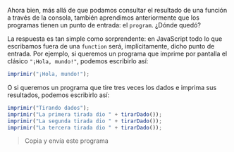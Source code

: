 Ahora bien, más allá de que podamos consultar el resultado de una función a través de la consola, también aprendimos anteriormente que los programas tienen un punto de entrada: el `program`. ¿Dónde quedó?

La respuesta es tan simple como sorprendente: en JavaScript todo lo que escribamos fuera de una `function` será, implícitamente, dicho punto de entrada. Por ejemplo, si queremos un programa que imprime por pantalla el clásico `"¡Hola, mundo!"`, podemos escribirlo así:

```javascript
imprimir("¡Hola, mundo!");
```

O si queremos un programa que tire tres veces los dados e imprima sus resultados, podemos escribirlo así:

```javascript
imprimir("Tirando dados");
imprimir("La primera tirada dio " + tirarDado());
imprimir("La segunda tirada dio " + tirarDado());
imprimir("La tercera tirada dio " + tirarDado());
```

> Copia y envía este programa


